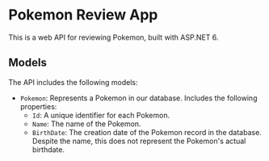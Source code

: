 # Pokemon Review App

This is a web API for reviewing Pokemon, built with ASP.NET 6.

## Models

The API includes the following models:

- `Pokemon`: Represents a Pokemon in our database. Includes the following properties:
  - `Id`: A unique identifier for each Pokemon.
  - `Name`: The name of the Pokemon.
  - `BirthDate`: The creation date of the Pokemon record in the database. Despite the name, this does not represent the Pokemon's actual birthdate.
